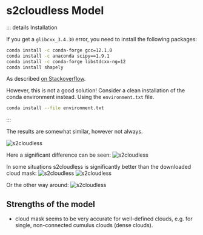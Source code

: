 # s2cloudless Model

::: details Installation

If you get a `glibcxx_3.4.30` error, you need to install the following packages:

```bash
conda install -c conda-forge gcc=12.1.0
conda install -c anaconda scipy==1.9.1 
conda install -c conda-forge libstdcxx-ng=12
conda install shapely
```

As
described [on Stackoverflow](https://stackoverflow.com/questions/72540359/glibcxx-3-4-30-not-found-for-librosa-in-conda-virtual-environment-after-tryin).

However, this is not a good solution! Consider a clean installation of the conda environment instead.
Using the `environment.txt` file.

```bash
conda install --file environment.txt
```

:::

The results are somewhat similar, however not always.

![s2cloudless](../images/s2cloudless_res.png)

Here a significant difference can be seen:
![s2cloudless](../images/s2cloudless_res2.png)

In some situations s2cloudless is significantly better than the downloaded cloud mask:
![s2cloudless](../images/s2cloudless_res3.png)
![s2cloudless](../images/s2cloudless_res4.png)

Or the other way around:
![s2cloudless](../images/s2cloudless_res5.png)

## Strengths of the model

- cloud mask seems to be very accurate for well-defined clouds, e.g. for single, non-connected cumulus clouds (dense clouds).
